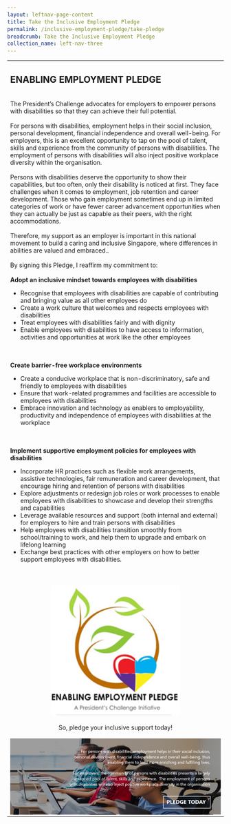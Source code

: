 ```yaml
---
layout: leftnav-page-content
title: Take the Inclusive Employment Pledge
permalink: /inclusive-employment-pledge/take-pledge
breadcrumb: Take the Inclusive Employment Pledge
collection_name: left-nav-three
---
```



<table cellpadding="10px" cellspacing="10px" border="0" width="100%"> 
<tr><td>
<h2>ENABLING EMPLOYMENT PLEDGE</h2>

<br>The President’s Challenge advocates for employers to empower persons with disabilities so that they can achieve their full potential.<br><br>
For persons with disabilities, employment helps in their social inclusion, personal development, financial independence and overall well-being. For employers, this is an excellent opportunity to tap on the pool of talent, skills and experience from the community of persons with disabilities. The employment of persons with disabilities will also inject positive workplace diversity within the organisation.<br><br>
Persons with disabilities deserve the opportunity to show their capabilities, but too often, only their disability is noticed at first. They face challenges when it comes to employment, job retention and career development. Those who gain employment sometimes end up in limited categories of work or have fewer career advancement opportunities when they can actually be just as capable as their peers, with the right accommodations. <br><br>
Therefore, my support as an employer is important in this national movement to build a caring and inclusive Singapore, where differences in abilities are valued and embraced..<br><br>
By signing this Pledge, I reaffirm my commitment to:<br>
<br>
<b>Adopt an inclusive mindset towards employees with disabilities</b>
<ul><li>Recognise that employees with disabilities are capable of contributing and bringing value as all other employees do</li>
<li>Create a work culture that welcomes and respects employees with disabilities</li>
<li>Treat employees with disabilities fairly and with dignity</li>
<li>Enable employees with disabilities to have access to information, activities and opportunities at work like the other employees</li>
</ul>
<br>
<br>
<b>Create barrier-free workplace environments</b>
<ul><li>Create a conducive workplace that is non-discriminatory, safe and friendly to employees with disabilities</li>
<li>Ensure that work-related programmes and facilities are accessible to employees with disabilities</li>
<li>Embrace innovation and technology as enablers to employability, productivity and independence of employees with disabilities at the workplace</li></ul>
<br>
<br>
<b>Implement supportive employment policies for employees with disabilities</b>
<ul><li>Incorporate HR practices such as flexible work arrangements, assistive technologies, fair remuneration and career development, that encourage hiring and retention of persons with disabilities</li>
<li>Explore adjustments or redesign job roles or work processes to enable employees with disabilities to showcase and develop their strengths and capabilities</li>
<li>Leverage available resources and support (both internal and external) for employers to hire and train persons with disabilities</li>
<li>Help employees with disabilities transition smoothly from school/training to work, and help them to upgrade and embark on lifelong learning</li>
<li>Exchange best practices with other employers on how to better support employees with disabilities. </li></ul>
<br>
<br>
</td></tr>
<tr><td align="center">  <img src="images/pledge_logo.jpg" style="width:300px;height:300px;"><br>
  <div align="center"><br>So, pledge your inclusive support today! </div>
  <br>  <a href="https://form.gov.sg/#!/5e4a00425cb1370011a1d85c"><img src="images/pledge_footer_image.jpg" border="0" align="center"></a>
</td></tr></table>

